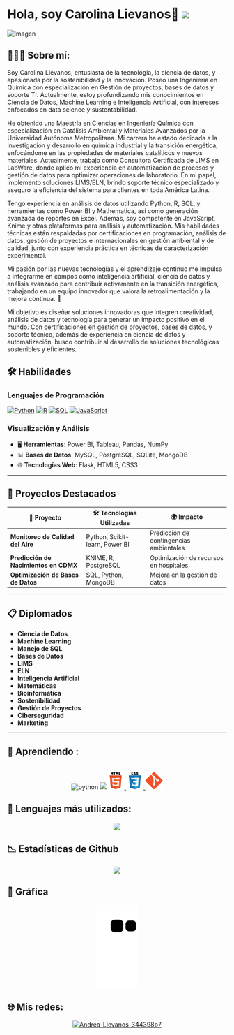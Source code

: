 # Hola, soy Carolina Lievanos🌿 <img src="https://media.giphy.com/media/hvRJCLFzcasrR4ia7z/giphy.gif" width="35"><div style="text-align: center;">
  <img src="https://github.com/user-attachments/assets/da178620-483e-4b0e-8b61-a76b4ace135c" alt="Imagen" width="300">
</div>

<h2>👩🏻‍💻 Sobre mí:</h2>

Soy Carolina Lievanos, entusiasta de la tecnología, la ciencia de datos, y apasionada por la sostenibilidad y la innovación. Poseo una Ingeniería en Química con especialización en Gestión de proyectos, bases de datos y soporte TI. Actualmente, estoy profundizando mis conocimientos en Ciencia de Datos, Machine Learning e Inteligencia Artificial, con intereses enfocados en data science y sustentabilidad.

He obtenido una Maestría en Ciencias en Ingeniería Química con especialización en Catálisis Ambiental y Materiales Avanzados por la Universidad Autónoma Metropolitana. Mi carrera ha estado dedicada a la investigación y desarrollo en química industrial y la transición energética, enfocándome en las propiedades de materiales catalíticos y nuevos materiales. Actualmente, trabajo como Consultora Certificada de LIMS en LabWare, donde aplico mi experiencia en automatización de procesos y gestión de datos para optimizar operaciones de laboratorio. En mi papel, implemento soluciones LIMS/ELN, brindo soporte técnico especializado y aseguro la eficiencia del sistema para clientes en toda América Latina.

Tengo experiencia en análisis de datos utilizando Python, R, SQL, y herramientas como Power BI y Mathematica, así como generación avanzada de reportes en Excel. Además, soy competente en JavaScript, Knime y otras plataformas para análisis y automatización. Mis habilidades técnicas están respaldadas por certificaciones en programación, análisis de datos, gestión de proyectos e internacionales en gestión ambiental y de calidad, junto con experiencia práctica en técnicas de caracterización experimental.

Mi pasión por las nuevas tecnologías y el aprendizaje continuo me impulsa a integrarme en campos como inteligencia artificial, ciencia de datos y análisis avanzado para contribuir activamente en la transición energética, trabajando en un equipo innovador que valora la retroalimentación y la mejora continua. 🌟

Mi objetivo es diseñar soluciones innovadoras que integren creatividad, análisis de datos y tecnología para generar un impacto positivo en el mundo. Con certificaciones en gestión de proyectos, bases de datos, y soporte técnico, además de experiencia en ciencia de datos y automatización, busco contribuir al desarrollo de soluciones tecnológicas sostenibles y eficientes.

## 🛠️ Habilidades

### Lenguajes de Programación

[![Python](https://img.shields.io/badge/Python-100%25-3776AB?style=flat-square&logo=python&logoColor=white)](#)
[![R](https://img.shields.io/badge/R-100%25-276DC3?style=flat-square&logo=r&logoColor=white)](#)
[![SQL](https://img.shields.io/badge/SQL-85%25-CC2927?style=flat-square&logo=microsoftsqlserver&logoColor=white)](#)
[![JavaScript](https://img.shields.io/badge/JavaScript-75%25-F7DF1E?style=flat-square&logo=javascript&logoColor=black)](#)

### Visualización y Análisis

- 🖥️ **Herramientas**: Power BI, Tableau, Pandas, NumPy  
- 📊 **Bases de Datos**: MySQL, PostgreSQL, SQLite, MongoDB  
- 🌐 **Tecnologías Web**: Flask, HTML5, CSS3  

---

## 🌟 Proyectos Destacados

| 🌿 Proyecto                                   | 🛠️ Tecnologías Utilizadas         | 🌍 Impacto                                |
|----------------------------------------------|-----------------------------------|-------------------------------------------|
| **Monitoreo de Calidad del Aire**            | Python, Scikit-learn, Power BI    | Predicción de contingencias ambientales   |
| **Predicción de Nacimientos en CDMX**        | KNIME, R, PostgreSQL              | Optimización de recursos en hospitales    |
| **Optimización de Bases de Datos**           | SQL, Python, MongoDB              | Mejora en la gestión de datos             |

---

## 📋 Diplomados

- **Ciencia de Datos**  
- **Machine Learning**  
- **Manejo de SQL**  
- **Bases de Datos**  
- **LIMS**  
- **ELN**  
- **Inteligencia Artificial**  
- **Matemáticas**  
- **Bioinformática**  
- **Sostenibilidad**  
- **Gestión de Proyectos**  
- **Ciberseguridad**  
- **Marketing**  

---

<h2>🧠  Aprendiendo :</h2>
<p align="center"></br>
<img src="https://cdn.jsdelivr.net/gh/devicons/devicon/icons/python/python-original.svg" alt="python" width="40" height="40" />
<img src="https://cdn.jsdelivr.net/gh/devicons/devicon/icons/mongodb/mongodb-original.svg" width="40"/><a href="https://www.w3schools.com/hmtl5/" target="blank"><img src="https://raw.githubusercontent.com/devicons/devicon/master/icons/html5/html5-original-wordmark.svg" alt="html5" width="40" height="40"/> </a>
<a href="https://www.w3schools.com/css/" target="blank"> <img src="https://raw.githubusercontent.com/devicons/devicon/master/icons/css3/css3-original-wordmark.svg" alt="css3" width="40" height="40"/> </a>
<img src="https://raw.githubusercontent.com/devicons/devicon/master/icons/git/git-original.svg" alt="git" width="40" height="40"/>

<!-- <a href="https://developer.mozilla.org/en-US/docs/Web/JavaScript" target="_blank"> <img src="https://raw.githubusercontent.com/devicons/devicon/master/icons/javascript/javascript-original.svg" alt="javascript" width="40" height="40"/> </a> -->

<!-- <img src="https://raw.githubusercontent.com/devicons/devicon/master/icons/nodejs/nodejs-original.svg" alt="nodejs" width="40" height="40"/> -->

<!-- <h2>⚡  Lenguajes y Herramientas:</h2>

<p align="center"></br>
<img alt="mongodb" src="https://img.shields.io/badge/MongoDB-4EA94B?style=for-the-badge&logo=mongodb&logoColor=white" </img>

<img alt="html5" src="https://img.shields.io/badge/-HTML5-E34F26?style=flat-square&logo=html5&logoColor=white" /> <img alt="css" src="https://img.shields.io/badge/-CSS3-1572B6?style=flat-square&logo=css3&logoColor=white">
<img alt="git" src="https://img.shields.io/badge/-Git-F05032?style=flat-square&logo=git&logoColor=white" /> <img alt="Github" src="https://img.shields.io/badge/-Github-181717?style=flat-square&logo=Github&logoColor=white">
<img alt="MySQL" src="https://img.shields.io/badge/-MySQL-4479A1?style=flat-square&logo=mysql&logoColor=white"> <img alt="Microsoft" src="https://img.shields.io/badge/-MicrosoftSQLServer-CC2927?style=flat-square&logo=Microsoft SQL Server&logoColor=white"> <img alt="Javascript" src="https://img.shields.io/badge/-Javascript-FECC00?style=flat-square&logo=Javascript&logoColor=white"></p>
</br> -->

<h2>🌟  Lenguajes más utilizados:</h2>
<!-- <p align="center"><img align="center" src="https://github-readme-stats.vercel.app/api/top-langs?username=ixshelc&theme=tokyonight&show_icons=true&locale=es&layout=compact&" alt="ixshelc"/></p> </br> -->

<p align="center"><img align="center" src="https://github-readme-stats.vercel.app/api/top-langs/?username=IxshelC&layout=compact&theme=cobalt&locale=es"/></p>
<h2>📉 Estadísticas de Github </h2>

<p align="center"><img align="center" src="https://github-readme-stats.vercel.app/api?username=IxshelC&show_icons=true&theme=cobalt&locale=es"/></p>



<h2>🐍 Gráfica </h2>
 <p align="center"><img align="center" src="https://github.com/IxshelC/IxshelC/blob/output/github-contribution-grid-snake.svg"/></p>


<!-- <h2>🐍 Gráfica </h2> -->
<!-- <p align="center"><img alig n="center" src="https://github.com/IxshelC/IxshelC/blob/output/github-contribution-grid-snake.svg"/></p> -->

<h2>🌐 Mis redes:</h2>
<p align="center">
<a href="https://www.linkedin.com/in/lievanosiq/" target="blank"><img align="center" src="https://raw.githubusercontent.com/rahuldkjain/github-profile-readme-generator/master/src/images/icons/Social/linked-in-alt.svg" alt="Andrea-Lievanos-344398b7" height="30" width="40" /></a>


<!-- ![visitors](https://visitor-badge.glitch.me/badge?page_id=ixshelc.id&left_color=green&right_color=red) -->
